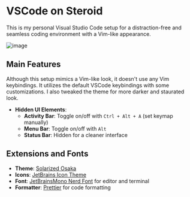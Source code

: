 # VSCode on Steroid

This is my personal Visual Studio Code setup for a distraction-free and seamless coding environment with a Vim-like appearance.

![image](https://github.com/Evre-nos/vscode-on-steroid/assets/138004078/24f6c1a6-74b7-489b-9d2f-070631552d48)


## Main Features

Although this setup mimics a Vim-like look, it doesn't use any Vim keybindings. It utilizes the default VSCode keybindings with some customizations. I also tweaked the theme for more darker and staurated look.

- **Hidden UI Elements**: 
  - **Activity Bar**: Toggle on/off with `Ctrl + Alt + A` (set keymap manually) 
  - **Menu Bar**: Toggle on/off with `Alt`
  - **Status Bar**: Hidden for a cleaner interface

## Extensions and Fonts

- **Theme**: [Solarized Osaka](https://marketplace.visualstudio.com/items?itemName=sherloach.solarized-osaka)
- **Icons**: [JetBrains Icon Theme](https://marketplace.visualstudio.com/items?itemName=chadalen.vscode-jetbrains-icon-theme)
- **Font**: [JetBrainsMono Nerd Font](https://www.jetbrains.com/lp/mono/) for editor and terminal
- **Formatter**: [Prettier](https://marketplace.visualstudio.com/items?itemName=esbenp.prettier-vscode) for code formatting
